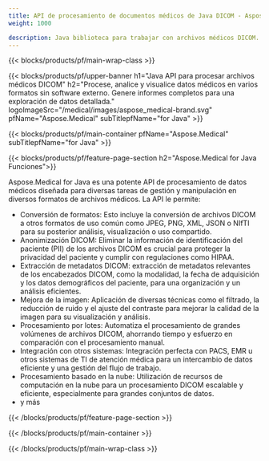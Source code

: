 ```yaml
---
title: API de procesamiento de documentos médicos de Java DICOM - Aspose 
weight: 1000

description: Java biblioteca para trabajar con archivos médicos DICOM. 
---
```


{{< blocks/products/pf/main-wrap-class >}}

{{< blocks/products/pf/upper-banner h1="Java API para procesar archivos médicos DICOM" h2="Procese, analice y visualice datos médicos en varios formatos sin software externo. Genere informes completos para una exploración de datos detallada." logoImageSrc="/medical/images/aspose_medical-brand.svg" pfName="Aspose.Medical" subTitlepfName="for Java" >}}

{{< blocks/products/pf/main-container pfName="Aspose.Medical" subTitlepfName="for Java" >}}

{{< blocks/products/pf/feature-page-section h2="Aspose.Medical for Java Funciones">}}

<p>Aspose.Medical for Java es una potente API de procesamiento de datos médicos diseñada para diversas tareas de gestión y manipulación en diversos formatos de archivos médicos. La API le permite:</p>

<ul>
<li>Conversión de formatos: Esto incluye la conversión de archivos DICOM a otros formatos de uso común como JPEG, PNG, XML, JSON o NIfTI para su posterior análisis, visualización o uso compartido.</li>
<li>Anonimización DICOM: Eliminar la información de identificación del paciente (PII) de los archivos DICOM es crucial para proteger la privacidad del paciente y cumplir con regulaciones como HIPAA.</li>
<li>Extracción de metadatos DICOM: extracción de metadatos relevantes de los encabezados DICOM, como la modalidad, la fecha de adquisición y los datos demográficos del paciente, para una organización y un análisis eficientes.</li>
<li>Mejora de la imagen: Aplicación de diversas técnicas como el filtrado, la reducción de ruido y el ajuste del contraste para mejorar la calidad de la imagen para su visualización y análisis.</li>
<li>Procesamiento por lotes: Automatiza el procesamiento de grandes volúmenes de archivos DICOM, ahorrando tiempo y esfuerzo en comparación con el procesamiento manual.</li>
<li>Integración con otros sistemas: Integración perfecta con PACS, EMR u otros sistemas de TI de atención médica para un intercambio de datos eficiente y una gestión del flujo de trabajo.</li>
<li>Procesamiento basado en la nube: Utilización de recursos de computación en la nube para un procesamiento DICOM escalable y eficiente, especialmente para grandes conjuntos de datos.</li>
<li>y más</li>
</ul>

{{< /blocks/products/pf/feature-page-section >}}

{{< /blocks/products/pf/main-container >}}

{{< /blocks/products/pf/main-wrap-class >}}